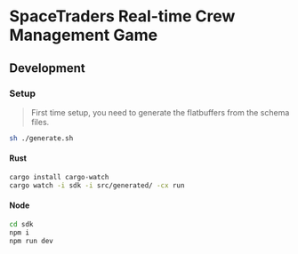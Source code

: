 # SpaceTraders Real-time Crew Management Game

## Development

### Setup

> First time setup, you need to generate the flatbuffers from the schema files.
```sh
sh ./generate.sh
```

#### Rust
```sh
cargo install cargo-watch
cargo watch -i sdk -i src/generated/ -cx run
```

#### Node
```sh
cd sdk
npm i
npm run dev
``````